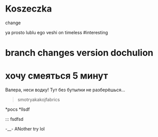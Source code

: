 # Koszeczka

change


ya prosto lublu ego veshi
on timeless #interesting


branch changes version dochulion
===

хочу смеяться 5 минут
===

Валера, неси водку! Тут без бутылки не разберёшься...
> smotryakakojfabrics

*pocs
*llsdf

::: fsdfsd 

-__-
ANother try lol
